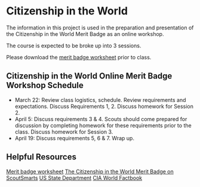 # Citizenship in the World

The information in this project is used in the preparation and presentation of the Citizenship in the World Merit Badge as an online workshop.

The course is expected to be broke up into 3 sessions.

Please download the [merit badge worksheet](http://usscouts.org/usscouts/mb/mb004.asp) prior to class.

## Citizenship in the World Online Merit Badge Workshop Schedule

- March 22: Review class logistics, schedule. Review requirements and expectations. Discuss Requirements 1, 2. Discuss homework for Session 2.
- April 5:  Discuss requirements 3 & 4. Scouts should come prepared for discussion by completing homework for these requirements prior to the class. Discuss homework for Session 3.
- April 19: Discuss requirements 5, 6 & 7. Wrap up.

## Helpful Resources

[Merit badge worksheet](http://usscouts.org/usscouts/mb/mb004.asp)
[The Citizenship in the World Merit Badge on ScoutSmarts](https://scoutsmarts.com/citizenship-in-the-world-merit-badge-guide/)
[US State Department](https://www.state.gov/)
[CIA World Factbook](https://www.cia.gov/library/publications/resources/the-world-factbook/)

